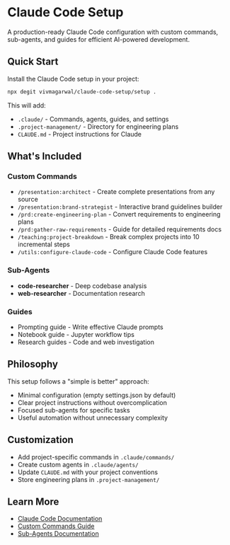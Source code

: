 # Claude Code Setup

A production-ready Claude Code configuration with custom commands, sub-agents, and guides for efficient AI-powered development.

## Quick Start

Install the Claude Code setup in your project:

```bash
npx degit vivmagarwal/claude-code-setup/setup .
```

This will add:
- `.claude/` - Commands, agents, guides, and settings
- `.project-management/` - Directory for engineering plans
- `CLAUDE.md` - Project instructions for Claude

## What's Included

### Custom Commands
- `/presentation:architect` - Create complete presentations from any source
- `/presentation:brand-strategist` - Interactive brand guidelines builder
- `/prd:create-engineering-plan` - Convert requirements to engineering plans
- `/prd:gather-raw-requirements` - Guide for detailed requirements docs
- `/teaching:project-breakdown` - Break complex projects into 10 incremental steps
- `/utils:configure-claude-code` - Configure Claude Code features

### Sub-Agents
- **code-researcher** - Deep codebase analysis
- **web-researcher** - Documentation research

### Guides
- Prompting guide - Write effective Claude prompts
- Notebook guide - Jupyter workflow tips
- Research guides - Code and web investigation

## Philosophy

This setup follows a "simple is better" approach:
- Minimal configuration (empty settings.json by default)
- Clear project instructions without overcomplication
- Focused sub-agents for specific tasks
- Useful automation without unnecessary complexity

## Customization

- Add project-specific commands in `.claude/commands/`
- Create custom agents in `.claude/agents/`
- Update `CLAUDE.md` with your project conventions
- Store engineering plans in `.project-management/`

## Learn More

- [Claude Code Documentation](https://docs.claude.com/en/docs/claude-code/overview.md)
- [Custom Commands Guide](https://docs.claude.com/en/docs/claude-code/slash-commands)
- [Sub-Agents Documentation](https://docs.claude.com/en/docs/claude-code/sub-agents)